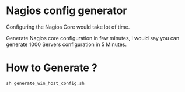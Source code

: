 # Nagios config generator

Configuring the Nagios Core would take lot of time. 

Generate Nagios core configuration in few minutes, i would say you can generate 1000 Servers configuration in 5 Minutes.

# How to Generate ?

```sh generate_win_host_config.sh```
